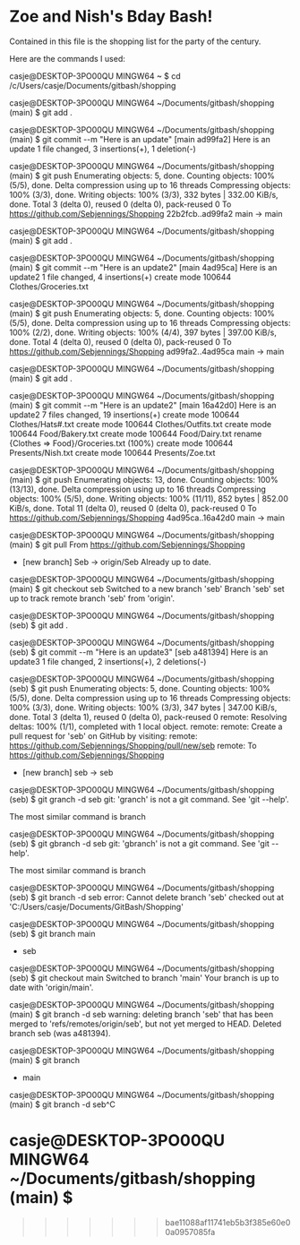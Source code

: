 # Zoe and Nish's Bday Bash!

Contained in this file is the shopping list for the party of the century.




Here are the commands I used:

casje@DESKTOP-3PO00QU MINGW64 ~
$ cd /c/Users/casje/Documents/gitbash/shopping

casje@DESKTOP-3PO00QU MINGW64 ~/Documents/gitbash/shopping (main)
$ git add .

casje@DESKTOP-3PO00QU MINGW64 ~/Documents/gitbash/shopping (main)
$ git commit --m "Here is an update"
[main ad99fa2] Here is an update
 1 file changed, 3 insertions(+), 1 deletion(-)

casje@DESKTOP-3PO00QU MINGW64 ~/Documents/gitbash/shopping (main)
$ git push
Enumerating objects: 5, done.
Counting objects: 100% (5/5), done.
Delta compression using up to 16 threads
Compressing objects: 100% (3/3), done.
Writing objects: 100% (3/3), 332 bytes | 332.00 KiB/s, done.
Total 3 (delta 0), reused 0 (delta 0), pack-reused 0
To https://github.com/Sebjennings/Shopping
   22b2fcb..ad99fa2  main -> main

casje@DESKTOP-3PO00QU MINGW64 ~/Documents/gitbash/shopping (main)
$ git add .

casje@DESKTOP-3PO00QU MINGW64 ~/Documents/gitbash/shopping (main)
$ git commit --m "Here is an update2"
[main 4ad95ca] Here is an update2
 1 file changed, 4 insertions(+)
 create mode 100644 Clothes/Groceries.txt

casje@DESKTOP-3PO00QU MINGW64 ~/Documents/gitbash/shopping (main)
$ git push
Enumerating objects: 5, done.
Counting objects: 100% (5/5), done.
Delta compression using up to 16 threads
Compressing objects: 100% (2/2), done.
Writing objects: 100% (4/4), 397 bytes | 397.00 KiB/s, done.
Total 4 (delta 0), reused 0 (delta 0), pack-reused 0
To https://github.com/Sebjennings/Shopping
   ad99fa2..4ad95ca  main -> main

casje@DESKTOP-3PO00QU MINGW64 ~/Documents/gitbash/shopping (main)
$ git add .

casje@DESKTOP-3PO00QU MINGW64 ~/Documents/gitbash/shopping (main)
$ git commit --m "Here is an update2"
[main 16a42d0] Here is an update2
 7 files changed, 19 insertions(+)
 create mode 100644 Clothes/Hats#.txt
 create mode 100644 Clothes/Outfits.txt
 create mode 100644 Food/Bakery.txt
 create mode 100644 Food/Dairy.txt
 rename {Clothes => Food}/Groceries.txt (100%)
 create mode 100644 Presents/Nish.txt
 create mode 100644 Presents/Zoe.txt

casje@DESKTOP-3PO00QU MINGW64 ~/Documents/gitbash/shopping (main)
$ git push
Enumerating objects: 13, done.
Counting objects: 100% (13/13), done.
Delta compression using up to 16 threads
Compressing objects: 100% (5/5), done.
Writing objects: 100% (11/11), 852 bytes | 852.00 KiB/s, done.
Total 11 (delta 0), reused 0 (delta 0), pack-reused 0
To https://github.com/Sebjennings/Shopping
   4ad95ca..16a42d0  main -> main

casje@DESKTOP-3PO00QU MINGW64 ~/Documents/gitbash/shopping (main)
$ git pull
From https://github.com/Sebjennings/Shopping
 * [new branch]      Seb        -> origin/Seb
Already up to date.

casje@DESKTOP-3PO00QU MINGW64 ~/Documents/gitbash/shopping (main)
$ git checkout seb
Switched to a new branch 'seb'
Branch 'seb' set up to track remote branch 'seb' from 'origin'.

casje@DESKTOP-3PO00QU MINGW64 ~/Documents/gitbash/shopping (seb)
$ git add .

casje@DESKTOP-3PO00QU MINGW64 ~/Documents/gitbash/shopping (seb)
$ git commit --m "Here is an update3"
[seb a481394] Here is an update3
 1 file changed, 2 insertions(+), 2 deletions(-)

casje@DESKTOP-3PO00QU MINGW64 ~/Documents/gitbash/shopping (seb)
$ git push
Enumerating objects: 5, done.
Counting objects: 100% (5/5), done.
Delta compression using up to 16 threads
Compressing objects: 100% (3/3), done.
Writing objects: 100% (3/3), 347 bytes | 347.00 KiB/s, done.
Total 3 (delta 1), reused 0 (delta 0), pack-reused 0
remote: Resolving deltas: 100% (1/1), completed with 1 local object.
remote:
remote: Create a pull request for 'seb' on GitHub by visiting:
remote:      https://github.com/Sebjennings/Shopping/pull/new/seb
remote:
To https://github.com/Sebjennings/Shopping
 * [new branch]      seb -> seb

casje@DESKTOP-3PO00QU MINGW64 ~/Documents/gitbash/shopping (seb)
$ git granch -d seb
git: 'granch' is not a git command. See 'git --help'.

The most similar command is
        branch

casje@DESKTOP-3PO00QU MINGW64 ~/Documents/gitbash/shopping (seb)
$ git gbranch -d seb
git: 'gbranch' is not a git command. See 'git --help'.

The most similar command is
        branch

casje@DESKTOP-3PO00QU MINGW64 ~/Documents/gitbash/shopping (seb)
$ git branch -d seb
error: Cannot delete branch 'seb' checked out at 'C:/Users/casje/Documents/GitBash/Shopping'

casje@DESKTOP-3PO00QU MINGW64 ~/Documents/gitbash/shopping (seb)
$ git branch
  main
* seb

casje@DESKTOP-3PO00QU MINGW64 ~/Documents/gitbash/shopping (seb)
$ git checkout main
Switched to branch 'main'
Your branch is up to date with 'origin/main'.

casje@DESKTOP-3PO00QU MINGW64 ~/Documents/gitbash/shopping (main)
$ git branch -d seb
warning: deleting branch 'seb' that has been merged to
         'refs/remotes/origin/seb', but not yet merged to HEAD.
Deleted branch seb (was a481394).

casje@DESKTOP-3PO00QU MINGW64 ~/Documents/gitbash/shopping (main)
$ git branch
* main

casje@DESKTOP-3PO00QU MINGW64 ~/Documents/gitbash/shopping (main)
$ git branch -d seb^C

casje@DESKTOP-3PO00QU MINGW64 ~/Documents/gitbash/shopping (main)
$
=======
>>>>>>> bae11088af11741eb5b3f385e60e00a0957085fa
